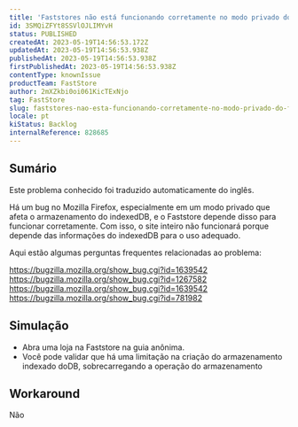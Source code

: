```yaml
---
title: 'Faststores não está funcionando corretamente no modo privado do Firefox'
id: 3SMQiZFYt8SSVlOJLIMYvH
status: PUBLISHED
createdAt: 2023-05-19T14:56:53.172Z
updatedAt: 2023-05-19T14:56:53.938Z
publishedAt: 2023-05-19T14:56:53.938Z
firstPublishedAt: 2023-05-19T14:56:53.938Z
contentType: knownIssue
productTeam: FastStore
author: 2mXZkbi0oi061KicTExNjo
tag: FastStore
slug: faststores-nao-esta-funcionando-corretamente-no-modo-privado-do-firefox
locale: pt
kiStatus: Backlog
internalReference: 828685
---
```


## Sumário

<div class="alert alert-info">
  <p>Este problema conhecido foi traduzido automaticamente do inglês.</p>
</div>



Há um bug no Mozilla Firefox, especialmente em um modo privado que afeta o armazenamento do indexedDB, e o Faststore depende disso para funcionar corretamente. Com isso, o site inteiro não funcionará porque depende das informações do indexedDB para o uso adequado.

Aqui estão algumas perguntas frequentes relacionadas ao problema:

https://bugzilla.mozilla.org/show_bug.cgi?id=1639542
https://bugzilla.mozilla.org/show_bug.cgi?id=1267582
https://bugzilla.mozilla.org/show_bug.cgi?id=1639542
https://bugzilla.mozilla.org/show_bug.cgi?id=781982


## Simulação




- Abra uma loja na Faststore na guia anônima.
- Você pode validar que há uma limitação na criação do armazenamento indexado doDB, sobrecarregando a operação do armazenamento

## Workaround


Não





